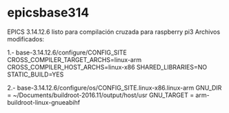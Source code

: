 # epicsbase314

EPICS 3.14.12.6 listo para compilación cruzada para raspberry pi3
Archivos modificados:

1.- base-3.14.12.6/configure/CONFIG_SITE
CROSS_COMPILER_TARGET_ARCHS=linux-arm
CROSS_COMPILER_HOST_ARCHS=linux-x86
SHARED_LIBRARIES=NO
STATIC_BUILD=YES

2.- base-3.14.12.6/configure/os/CONFIG_SITE.linux-x86.linux-arm
GNU_DIR = ~/Documents/buildroot-2016.11/output/host/usr
GNU_TARGET = arm-buildroot-linux-gnueabihf
